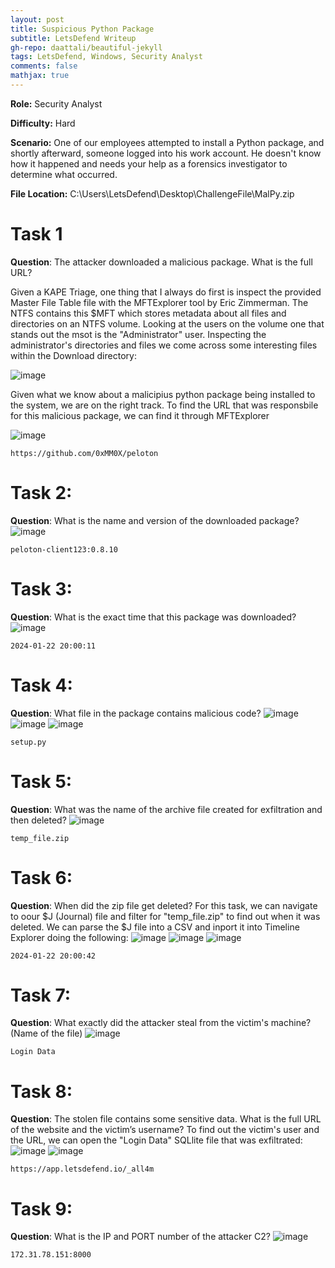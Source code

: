 ```yaml
---
layout: post
title: Suspicious Python Package
subtitle: LetsDefend Writeup
gh-repo: daattali/beautiful-jekyll
tags: LetsDefend, Windows, Security Analyst
comments: false
mathjax: true
---
```


**Role:** Security Analyst

**Difficulty:** Hard

**Scenario:** One of our employees attempted to install a Python package, and shortly afterward, someone logged into his work account. He doesn't know how it happened and needs your help as a forensics investigator to determine what occurred.

**File Location:** C:\Users\LetsDefend\Desktop\ChallengeFile\MalPy.zip

# Task 1
**Question**: The attacker downloaded a malicious package. What is the full URL?

Given a KAPE Triage, one thing that I always do first is inspect the provided Master File Table file with the MFTExplorer tool by Eric Zimmerman. The NTFS contains this $MFT which stores metadata about all files and directories on an NTFS volume. Looking at the users on the volume one that stands out the msot is the "Administrator" user. Inspecting the administrator's directories and files we come across some interesting files within the Download directory:

![image](/assets/img/SPF1.png)

Given what we know about a malicipius python package being installed to the system, we are on the right track. To find the URL that was responsbile for this malicious package, we can find it through MFTExplorer 

![image](/assets/img/SPF2.png)

~~~
https://github.com/0xMM0X/peloton
~~~

# Task 2: 
**Question**: What is the name and version of the downloaded package?
![image](/assets/img/SPF3.png)

~~~
peloton-client123:0.8.10
~~~

# Task 3:
**Question**: What is the exact time that this package was downloaded?
![image](/assets/img/SPF4.png)

~~~
2024-01-22 20:00:11
~~~

# Task 4: 
**Question**: What file in the package contains malicious code?
![image](/assets/img/SPF5.png)
![image](/assets/img/SPF6.png)
![image](/assets/img/SPF7.png)

~~~
setup.py
~~~

# Task 5:
**Question**: What was the name of the archive file created for exfiltration and then deleted?
![image](/assets/img/SPF8.png)

~~~
temp_file.zip
~~~

# Task 6: 
**Question**: When did the zip file get deleted?
For this task, we can navigate to oour $J (Journal) file and filter for "temp_file.zip" to find out when it was deleted. We can parse the $J file into a CSV and inport it into Timeline Explorer doing the following:
![image](/assets/img/SPF9.png)
![image](/assets/img/SPF10.png)
![image](/assets/img/SPF11.png)

~~~
2024-01-22 20:00:42
~~~

# Task 7: 
**Question**: What exactly did the attacker steal from the victim's machine? (Name of the file)
![image](/assets/img/SPF12.png)

~~~
Login Data
~~~

# Task 8: 
**Question**: The stolen file contains some sensitive data. What is the full URL of the website and the victim’s username?
To find out the victim's user and the URL, we can open the "Login Data" SQLlite file that was exfiltrated:
![image](/assets/img/SPF13.png)
![image](/assets/img/SPF14.png)

~~~
https://app.letsdefend.io/_all4m
~~~

# Task 9: 
**Question**: What is the IP and PORT number of the attacker C2?
![image](/assets/img/SPF15.png)

~~~
172.31.78.151:8000
~~~

